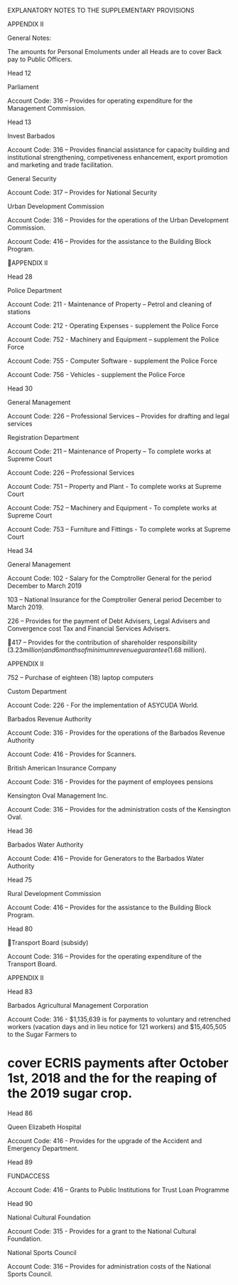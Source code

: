 EXPLANATORY NOTES TO THE SUPPLEMENTARY PROVISIONS

APPENDIX II

General Notes:

The  amounts  for  Personal  Emoluments  under  all  Heads  are  to  cover  Back  pay  to  Public
Officers.

Head 12

Parliament

Account Code: 316 – Provides for operating expenditure for the Management Commission.

Head 13

Invest Barbados

Account  Code:  316  –  Provides  financial  assistance  for  capacity  building  and  institutional
strengthening,  competiveness  enhancement,  export  promotion  and  marketing  and  trade
facilitation.

General Security

Account Code: 317 – Provides for National Security

Urban Development Commission

Account Code: 316 – Provides for the operations of the Urban Development Commission.

Account Code: 416 – Provides for the assistance to the Building Block Program.

APPENDIX II

Head 28

Police Department

Account Code: 211 - Maintenance of Property – Petrol and cleaning of stations

Account Code: 212 - Operating Expenses - supplement the Police Force

Account Code: 752 -  Machinery and Equipment – supplement the Police Force

Account Code: 755 - Computer Software - supplement the Police Force

Account Code: 756 - Vehicles - supplement the Police Force

Head 30

General Management

Account Code: 226 – Professional Services – Provides for drafting and legal services

Registration Department

Account Code: 211 – Maintenance of Property – To complete works at Supreme Court

Account Code: 226 – Professional Services

Account Code: 751 – Property and Plant - To complete works at Supreme Court

Account Code: 752 – Machinery and Equipment - To complete works at Supreme Court

Account Code: 753 – Furniture and Fittings - To complete works at Supreme Court

Head 34

General Management

Account  Code:  102 -   Salary  for  the  Comptroller  General  for  the  period December  to  March
2019

103 – National Insurance for the Comptroller General period December to March 2019.

226  –  Provides  for  the  payment  of  Debt  Advisers,  Legal  Advisers  and  Convergence  cost  Tax
and Financial Services Advisers.

417 – Provides for the contribution of shareholder responsibility ($3.23 million) and 6 months
of minimum revenue guarantee ($1.68 million).

APPENDIX II

752 – Purchase of eighteen (18) laptop computers

Custom Department

Account Code: 226 -  For the implementation of ASYCUDA World.

Barbados Revenue Authority

Account Code: 316 - Provides for the operations of the Barbados Revenue Authority

Account Code: 416 - Provides for Scanners.

British American Insurance Company

Account Code: 316 - Provides for the payment of employees pensions

Kensington Oval Management Inc.

Account Code: 316 – Provides for the administration costs of the Kensington Oval.

Head 36

Barbados Water Authority

Account Code: 416 – Provide for Generators to the Barbados Water Authority

Head 75

Rural Development Commission

Account Code: 416 – Provides for the assistance to the Building Block Program.

Head 80

Transport Board (subsidy)

Account Code: 316 – Provides for the operating expenditure of the Transport Board.

APPENDIX II

Head 83

Barbados Agricultural Management Corporation

Account  Code:  316  -  $1,135,639  is  for  payments  to  voluntary  and  retrenched  workers
(vacation  days  and in  lieu  notice  for 121  workers)  and  $15,405,505 to  the  Sugar  Farmers  to
# cover ECRIS payments after October 1st, 2018 and the for the reaping of the 2019 sugar crop.

Head 86

Queen Elizabeth Hospital

Account Code: 416 -  Provides for the upgrade of the Accident and Emergency Department.

Head 89

FUNDACCESS

Account Code: 416 – Grants to Public Institutions for Trust Loan Programme

Head 90

National Cultural Foundation

Account Code: 315 - Provides for a grant to the National Cultural Foundation.

National Sports Council

Account Code: 316 – Provides for administration costs of the National Sports Council.

